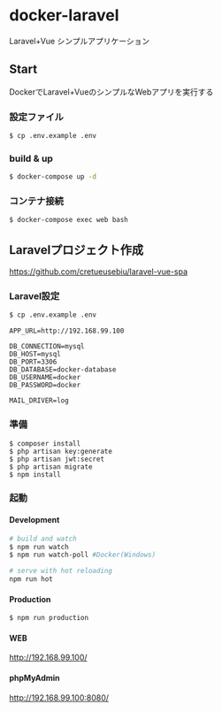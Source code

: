# docker-laravel

Laravel+Vue シンプルアプリケーション

## Start

DockerでLaravel+VueのシンプルなWebアプリを実行する

### 設定ファイル
```bash
$ cp .env.example .env
```

### build & up
```bash
$ docker-compose up -d
```

### コンテナ接続
```bash
$ docker-compose exec web bash
```

## Laravelプロジェクト作成

https://github.com/cretueusebiu/laravel-vue-spa

### Laravel設定
```bash
$ cp .env.example .env
```

```
APP_URL=http://192.168.99.100

DB_CONNECTION=mysql
DB_HOST=mysql
DB_PORT=3306
DB_DATABASE=docker-database
DB_USERNAME=docker
DB_PASSWORD=docker

MAIL_DRIVER=log
```

### 準備

```
$ composer install
$ php artisan key:generate
$ php artisan jwt:secret
$ php artisan migrate
$ npm install
```

### 起動

#### Development
```bash
# build and watch
$ npm run watch
$ npm run watch-poll #Docker(Windows)

# serve with hot reloading
npm run hot
```

#### Production
```bash
$ npm run production
```

#### WEB
http://192.168.99.100/

#### phpMyAdmin
http://192.168.99.100:8080/
